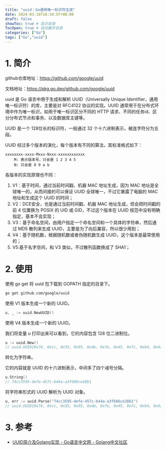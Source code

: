 ```yaml
---
title: "uuid：Go通用唯一标识符生成"
date: 2024-03-16T16:34:57+08:00
draft: false
showToc: true # 显示目录
TocOpen: true # 自动展开目录
categories: ["Go"]
tags: ["Go","uuid"]
---
```


# 1. 简介

github仓库地址：https://github.com/google/uuid

文档地址：https://pkg.go.dev/github.com/google/uuid

uuid 是 Go 语言中用于生成和解析 UUID（Universally Unique Identifier，通用唯一标识符）的库，主要是对 RFC4122 协议的实现。UUID 通常用于在分布式环境中作为唯一标识，如用于唯一标识区分不同的 HTTP 请求、不同的任务id、区分分布式节点和事务、以及数据库主键等。

UUID 是一个 128位长的标识符，一般通过 32 个十六进制表示，被连字符分为五段。

UUID 经过多个版本的演化，每个版本有不同的算法，其标准格式如下：

```
xxxxxxxx-xxxx-Mxxx-Nxxx-xxxxxxxxxxxx
    M: 表示版本号，只会是 1 2 3 4 5
    N: 只会是 8 9 a b
```

各版本的实现原理也不同：

1. V1：基于时间，通过当前时间戳、机器 MAC 地址生成，因为 MAC 地址是全球唯一的，从而间接的可以保证 UUID 全球唯一，不过它暴露了电脑的 MAC 地址和生成这个 UUID 的时间；
2. V2：DCE安全，也是通过当前时间戳、机器 MAC 地址生成，但会把时间戳的前 4 位置换为 POSIX 的 UID 或 GID，不过这个版本在 UUID 规范中没有明确指定，基本不会实现；
3. V3：基于命名空间，由用户指定一个命名空间和一个具体的字符串，然后通过 MD5 散列来生成 UUID，主要是为了向后兼容，所以很少用到；
4. V4：基于随机数，根据随机数或者伪随机数生成 UUID，这个版本是最常使用的；
5. V5:基于名字空间，和 V3 类似，不过散列函数换成了 SHA1；

# 2. 使用

使用 go get 将 uuid 包下载到 GOPATH 指定的目录下。

```bash
go get github.com/google/uuid
```

使用 V1 版本生成一个新的 UUID。

```go
u, _ := uuid.NewUUID()
```

使用 V4 版本生成一个新的 UUID。

我们将变量 u 打印出来可以看到，它的内容包含 128 位二进制位。

```go
u := uuid.New()
// uuid.UUID{0x74, 0xcc, 0x35, 0x95, 0xde, 0xfe, 0x45, 0x7c, 0xb4, 0x4a, 0xa3, 0xf6, 0x86, 0xce, 0x28, 0xb1}
```

转化为字符串。

它的内容就是 UUID 的十六进制表示，中间多了四个减号分隔。

```go
u.String()
// 74cc3595-defe-457c-b44a-a3f686ce28b1
```

将字符串形式的 UUID 解析为 UUID 对象。

```go
u, err := uuid.Parse("74cc3595-defe-457c-b44a-a3f686ce28b1")
// uuid.UUID{0x74, 0xcc, 0x35, 0x95, 0xde, 0xfe, 0x45, 0x7c, 0xb4, 0x4a, 0xa3, 0xf6, 0x86, 0xce, 0x28, 0xb1}
```

# 3. 参考

* [UUID简介及Golang实现 - Go语言中文网 - Golang中文社区](https://studygolang.com/articles/28126)

